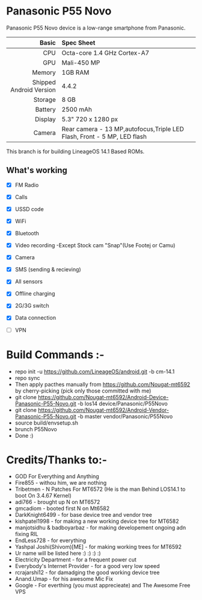 # Panasonic P55 Novo

Panasonic P55 Novo device is a low-range smartphone from Panasonic.

Basic   | Spec Sheet
-------:|:-------------------------
CPU     | Octa-core 1.4 GHz Cortex-A7
GPU     | Mali-450 MP
Memory  | 1GB RAM
Shipped Android Version | 4.4.2
Storage | 8 GB
Battery | 2500 mAh
Display | 5.3" 720 x 1280 px
Camera  | Rear camera - 13 MP,autofocus,Triple LED Flash, Front - 5 MP, LED flash

This branch is for building LineageOS 14.1 Based ROMs.

## What's working
- [x] FM Radio
- [X] Calls
- [X] USSD code
- [x] WiFi
- [x] Bluetooth
- [x] Video recording -Except Stock cam "Snap"(Use Footej or Camu)
- [x] Camera
- [X] SMS (sending & recieving)
- [x] All sensors
- [x] Offline charging
- [X] 2G/3G switch
- [X] Data connection
- [ ] VPN


# Build Commands :-

  * repo init -u https://github.com/LineageOS/android.git -b cm-14.1
  * repo sync
  * Then apply pacthes manually from https://github.com/Nougat-mt6592 by cherry-picking (pick only those committed with me)
  * git clone https://github.com/Nougat-mt6592/Android-Device-Panasonic-P55-Novo.git -b los14 device/Panasonic/P55Novo
  * git clone https://github.com/Nougat-mt6592/Android-Vendor-Panasonic-P55-Novo.git -b master vendor/Panasonic/P55Novo
  * source build/envsetup.sh
  * brunch P55Novo
  * Done :)
  
# Credits/Thanks to:-
  * GOD For Everything and Anything
  * Fire855 - withou him, we are nothing
  * Tribetmen - N Patches For MT6572 (He is the man Behind LOS14.1 to boot On 3.4.67 Kernel)
  * adi766 - brought up N on MT6572
  * gmcadiom - booted first N on Mt6582
  * DarkKnight6499 - for base device tree and vendor tree
  * kishpatel1998 - for making a new working device tree for MT6582
  * manjotsidhu & badboyarbaz - for making developement ongoing adn fixing RIL
  * EndLess728 - for everything
  * Yashpal Joshi(Shivom)[ME] - for making working trees for MT6592
  * Ur name will be listed here :) :) :) :)
  * Electricity Department - for a frequent power cut
  * Everybody's Internet Provider - for a good very low speed
  * rcrajarshi12 - for damadging the good working device tree
  * Anand.Umap - for his awesome Mic Fix
  * Google - For everthing (you must apprecieate) and The Awesome Free VPS
